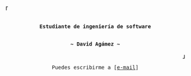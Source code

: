 <!-- Rxyhn's Aesthetic GitHub Profile -->
<div align="justify">

<!-- Profile -->
<p align="left"><strong><samp>「</samp></strong></p>
  <p align="center">
    <samp>
      <b>
      <br>
        Estudiante de ingeniería de software
      </b>
      <br>
      <br>
      <br>
      <b>
        ~ David Agámez ~
      </b>
    </samp>
  </p>
<p align="right"><strong><samp>」</samp></strong></p>

<!-- Contact Me -->
<p align="center">
  <samp>  
    Puedes escribirme a [<a href="mailto:davidagamez04@gmail.com">e-mail</a>]
  </samp>
</p>

<h2></h2><br>

</div>
